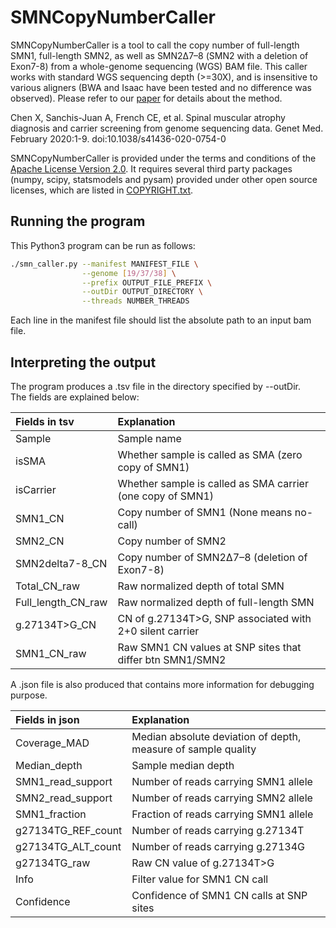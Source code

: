 # SMNCopyNumberCaller

SMNCopyNumberCaller is a tool to call the copy number of full-length SMN1, full-length SMN2, as well as SMN2Δ7–8 (SMN2 with a deletion of Exon7-8) from a whole-genome sequencing (WGS) BAM file. This caller works with standard WGS sequencing depth (>=30X), and is insensitive to various aligners (BWA and Isaac have been tested and no difference was observed). Please refer to our [paper](https://www.nature.com/articles/s41436-020-0754-0) for details about the method.   

Chen X, Sanchis-Juan A, French CE, et al. Spinal muscular atrophy diagnosis and carrier screening from genome sequencing data. Genet Med. February 2020:1-9. doi:10.1038/s41436-020-0754-0

SMNCopyNumberCaller is provided under the terms and conditions of the [Apache License Version 2.0](https://github.com/Illumina/SMNCopyNumberCaller/blob/master/LICENSE.txt). It requires several third party packages (numpy, scipy, statsmodels and pysam) provided under other open source licenses, which are listed in [COPYRIGHT.txt](https://github.com/Illumina/SMNCopyNumberCaller/blob/master/COPYRIGHT.txt).  

## Running the program
This Python3 program can be run as follows:
```bash
./smn_caller.py --manifest MANIFEST_FILE \
                --genome [19/37/38] \
                --prefix OUTPUT_FILE_PREFIX \
                --outDir OUTPUT_DIRECTORY \
                --threads NUMBER_THREADS
```
Each line in the manifest file should list the absolute path to an input bam file.    

## Interpreting the output
The program produces a .tsv file in the directory specified by --outDir.   
The fields are explained below: 

| Fields in tsv     | Explanation                                                    | 
|:------------------|:---------------------------------------------------------------|
| Sample            | Sample name                                                    |
| isSMA             | Whether sample is called as SMA (zero copy of SMN1)            |
| isCarrier         | Whether sample is called as SMA carrier (one copy of SMN1)     |
| SMN1_CN           | Copy number of SMN1 (None means no-call)                       |
| SMN2_CN           | Copy number of SMN2                                            |
| SMN2delta7-8_CN   | Copy number of SMN2Δ7–8 (deletion of Exon7-8)                  |
| Total_CN_raw      | Raw normalized depth of total SMN                              |
| Full_length_CN_raw| Raw normalized depth of full-length SMN                        |
| g.27134T>G_CN     | CN of g.27134T>G, SNP associated with 2+0 silent carrier       |
| SMN1_CN_raw       | Raw SMN1 CN values at SNP sites that differ btn SMN1/SMN2      |

A .json file is also produced that contains more information for debugging purpose.   

| Fields in json    | Explanation                                                    | 
|:------------------|:---------------------------------------------------------------|
| Coverage_MAD      | Median absolute deviation of depth, measure of sample quality  |
| Median_depth      | Sample median depth                                            |
| SMN1_read_support | Number of reads carrying SMN1 allele                           |
| SMN2_read_support | Number of reads carrying SMN2 allele                           |
| SMN1_fraction     | Fraction of reads carrying SMN1 allele                         |
| g27134TG_REF_count| Number of reads carrying g.27134T                              |
| g27134TG_ALT_count| Number of reads carrying g.27134G                              |
| g27134TG_raw      | Raw CN value of g.27134T>G                                     |
| Info              | Filter value for SMN1 CN call                                  |
| Confidence        | Confidence of SMN1 CN calls at SNP sites                       |

